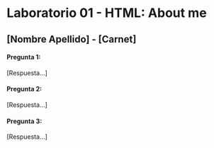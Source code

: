 # Laboratorio 01 - HTML: About me
## [Nombre Apellido] - [Carnet]

#### Pregunta 1: 
[Respuesta...]

#### Pregunta 2: 
[Respuesta...]

#### Pregunta 3: 
[Respuesta...]
